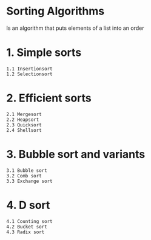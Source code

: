 # Sorting Algorithms
 Is an algorithm that puts elements of a list into an order
 

 # 1. Simple sorts
	1.1 Insertionsort
	1.2 Selectionsort

#	2. Efficient sorts
	2.1 Mergesort
	2.2 Heapsort
	2.3 Quicksort
	2.4 Shellsort

#	3. Bubble sort and variants
	3.1 Bubble sort
	3.2 Comb sort
	3.3 Exchange sort

#	4. D sort
	4.1 Counting sort
	4.2 Bucket sort
	4.3 Radix sort



